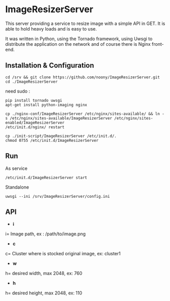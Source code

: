ImageResizerServer
==================

This server providing a service to resize image with a simple API in GET. It is able to hold heavy loads and is easy to use.

It was written in Python, using the Tornado framework, using Uwsgi to distribute the application on the network and of course there is Nginx front-end.

Installation & Configuration
-----------

    cd /srv && git clone https://github.com/noony/ImageResizerServer.git
    cd ./ImageResizerServer
    
need sudo :

    pip install tornado uwsgi
    apt-get install python-imaging nginx

    cp ./nginx-conf/ImageResizerServer /etc/nginx/sites-available/ && ln -s /etc/nginx/sites-available/ImageResizerServer /etc/nginx/sites-enabled/ImageResizerServer 
    /etc/init.d/nginx/ restart
    
    cp ./init-script/ImageResizerServer /etc/init.d/.
    chmod 0755 /etc/init.d/ImageResizerServer

Run
-----
As service

    /etc/init.d/ImageResizerServer start

Standalone

    uwsgi --ini /srv/ImageResizerServer/config.ini


API
-----------

* **i**

i=  Image path, ex : /path/to/image.png

* **c**

c=  Cluster where is stocked original image, ex: cluster1

* **w**

h= desired width, max 2048, ex: 760

* **h**

h= desired height, max 2048, ex: 110

